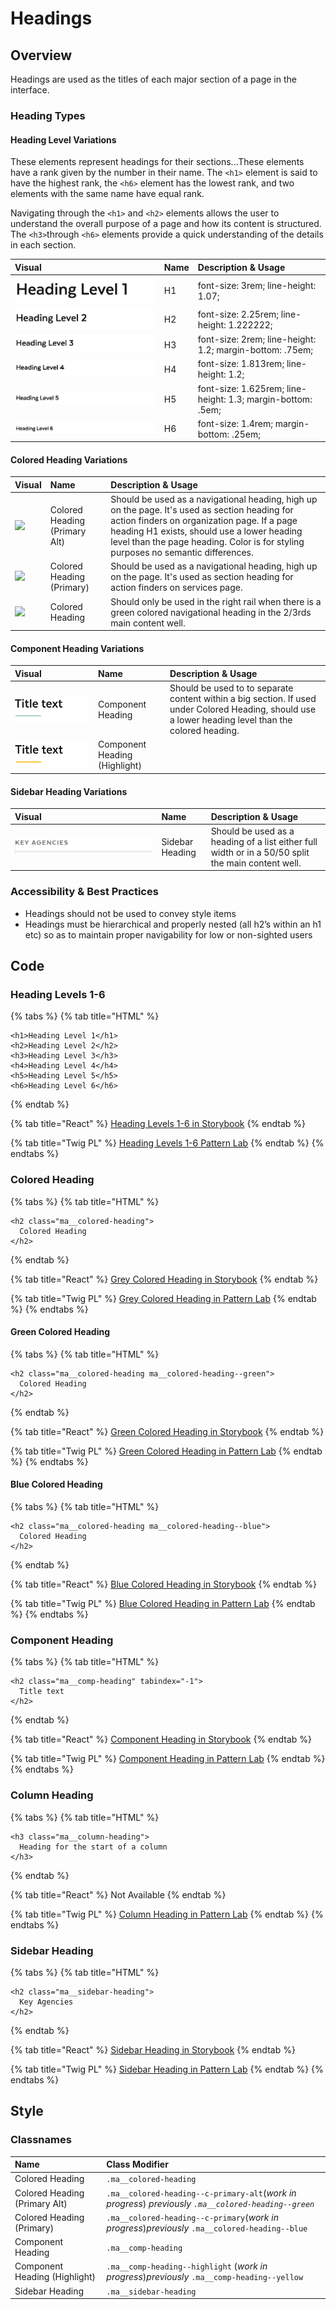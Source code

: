 # Headings

## Overview

Headings are used as the titles of each major section of a page in the interface.

### Heading Types

#### Heading Level Variations

These elements represent headings for their sections...These elements have a rank given by the number in their name. The `<h1>` element is said to have the highest rank, the `<h6>` element has the lowest rank, and two elements with the same name have equal rank.

Navigating through the `<h1>` and `<h2>` elements allows the user to understand the overall purpose of a page and how its content is structured. The `<h3>`through `<h6>` elements provide a quick understanding of the details in each section.

| **Visual** | **Name** | **Description & Usage** |
| :--- | :--- | :--- |
| ![](../../.gitbook/assets/h1-1%20%281%29.png) | H1 | font-size: 3rem; line-height: 1.07; |
| ![](../../.gitbook/assets/h1-2%20%284%29.png) | H2 | font-size: 2.25rem; line-height: 1.222222; |
| ![](../../.gitbook/assets/h1-2-2-1%20%282%29.png) | H3 | font-size: 2rem; line-height: 1.2; margin-bottom: .75em; |
| ![](../../.gitbook/assets/h1-2-2-2-1.png) | H4 | font-size: 1.813rem; line-height: 1.2; |
| ![](../../.gitbook/assets/h1-2-2-2-2%20%283%29.png) | H5 | font-size: 1.625rem; line-height: 1.3; margin-bottom: .5em; |
| ![](../../.gitbook/assets/h1-2-2-2-2-2-1.png) | H6 | font-size: 1.4rem; margin-bottom: .25em; |

#### Colored Heading Variations

| **Visual** | **Name** | **Description & Usage** |
| :--- | :--- | :--- |
| ![](https://lh4.googleusercontent.com/LtmTRB6jQ38Zhp92_ete7b3HzmIx4_TtEcLTAvQph5G57rQRsmiYLHWfDxGn-uw6fznzO6QiN5DZAnqzt5eldaGH620DK8BWrPQ997sB1aL39WbAnuCP_gCkphtfo-v-SbyzVeCJ) | Colored Heading \(Primary Alt\) | Should be used as a navigational heading, high up on the page. It's used as section heading for action finders on organization page. If a page heading H1 exists, should use a lower heading level than the page heading. Color is for styling purposes no semantic differences. |
| ![](https://lh3.googleusercontent.com/oWlfPM661LO-4F89i5_glUmDJjk0tp4snSYgxzno2Gbafqg1MUtJHl53MIgWECiceHTZYKLX-Y5dNtV85kM5VJ_nLTKkPszbmM54Edy8qaa8zqPRcqTzbcQ4-o8g7xqV1b-RJ4r5) | Colored Heading \(Primary\) | Should be used as a navigational heading, high up on the page. It's used as section heading for action finders on services page. |
| ![](https://lh6.googleusercontent.com/1uG0E380Va1vRFieJc8zYfVgJfklSb5-ZILBCXjLOOg3cklWc3Ihzvp3XlIGozS4cDkm7tAtAeZKl6yo5NmR_sBdHvhXx4SkpZdPv1Coc9IfQEnfekfNdH_-GAII87A_SuYxuCSc) | Colored Heading | Should only be used in the right rail when there is a green colored navigational heading in the 2/3rds main content well. |

#### Component Heading Variations

| **Visual** | **Name** | **Description & Usage** |
| :--- | :--- | :--- |
| ![](../../.gitbook/assets/screen-shot-2018-08-09-at-4.34.45-pm-1-1.png) | Component Heading  | Should be used to to separate content within a big section. If used under Colored Heading, should use a lower heading level than the colored heading. |
| ![](../../.gitbook/assets/screen-shot-2018-08-09-at-4.29.08-pm-1.png) | Component Heading \(Highlight\) |  |

#### Sidebar Heading Variations

| **Visual** | **Name** | **Description & Usage** |
| :--- | :--- | :--- |
| ![](../../.gitbook/assets/sidebarheading-1%20%281%29.png) | Sidebar Heading | Should be used as a heading of a list either full width or in a 50/50 split the main content well. |

### Accessibility & Best Practices

* Headings should not be used to convey style items
* Headings must be hierarchical and properly nested \(all h2’s within an h1 etc\) so as to maintain proper navigability for low or non-sighted users

## Code

### Heading Levels 1-6

{% tabs %}
{% tab title="HTML" %}
```markup
<h1>Heading Level 1</h1>
<h2>Heading Level 2</h2>
<h3>Heading Level 3</h3>
<h4>Heading Level 4</h4>
<h5>Heading Level 5</h5>
<h6>Heading Level 6</h6>
```
{% endtab %}

{% tab title="React" %}
[Heading Levels 1-6 in Storybook](https://mayflower-react.digital.mass.gov/?knob-text=Title%20text&knob-level=1&selectedKind=atoms%2Fheadings&selectedStory=Heading)
{% endtab %}

{% tab title="Twig PL" %}
[Heading Levels 1-6 Pattern Lab](https://mayflower.digital.mass.gov/?p=atoms-heading-1)
{% endtab %}
{% endtabs %}

### Colored Heading

{% tabs %}
{% tab title="HTML" %}
```markup
<h2 class="ma__colored-heading">
  Colored Heading
</h2>
```
{% endtab %}

{% tab title="React" %}
[Grey Colored Heading in Storybook](https://mayflower-react.digital.mass.gov/?knob-text=Title%20text&knob-level=1&knob-coloredHeading.text=Title%20text&knob-coloredHeading.level=2&selectedKind=atoms%2Fheadings&selectedStory=ColoredHeading&full=0&addons=1&stories=1&panelRight=0&addonPanel=storybook%2Factions%2Factions-panel)
{% endtab %}

{% tab title="Twig PL" %}
[Grey Colored Heading in Pattern Lab](https://mayflower.digital.mass.gov/?p=atoms-colored-heading)
{% endtab %}
{% endtabs %}

#### Green Colored Heading

{% tabs %}
{% tab title="HTML" %}
```markup
<h2 class="ma__colored-heading ma__colored-heading--green">
  Colored Heading
</h2>
```
{% endtab %}

{% tab title="React" %}
[Green Colored Heading in Storybook](https://mayflower-react.digital.mass.gov/?knob-text=Title%20text&knob-level=1&knob-coloredHeading.text=Title%20text&knob-coloredHeading.level=2&knob-coloredHeading.color=green&selectedKind=atoms%2Fheadings&selectedStory=ColoredHeading&full=0&addons=1&stories=1&panelRight=0&addonPanel=storybooks%2Fstorybook-addon-knobs)
{% endtab %}

{% tab title="Twig PL" %}
[Green Colored Heading in Pattern Lab](https://mayflower.digital.mass.gov/?p=atoms-colored-heading-green)
{% endtab %}
{% endtabs %}

#### Blue Colored Heading

{% tabs %}
{% tab title="HTML" %}
```markup
<h2 class="ma__colored-heading ma__colored-heading--blue">
  Colored Heading
</h2>
```
{% endtab %}

{% tab title="React" %}
[Blue Colored Heading in Storybook](https://mayflower-react.digital.mass.gov/?knob-text=Title%20text&knob-level=1&knob-coloredHeading.text=Title%20text&knob-coloredHeading.level=2&knob-coloredHeading.color=blue&selectedKind=atoms%2Fheadings&selectedStory=ColoredHeading&full=0&addons=1&stories=1&panelRight=0&addonPanel=storybooks%2Fstorybook-addon-knobs)
{% endtab %}

{% tab title="Twig PL" %}
[Blue Colored Heading in Pattern Lab](https://mayflower.digital.mass.gov/?p=atoms-colored-heading-blue)
{% endtab %}
{% endtabs %}

### Component Heading

{% tabs %}
{% tab title="HTML" %}
```markup
<h2 class="ma__comp-heading" tabindex="-1">
  Title text
</h2>
```
{% endtab %}

{% tab title="React" %}
[Component Heading in Storybook](https://mayflower-react.digital.mass.gov/?knob-coloredHeading.text=Title%20text&knob-text=Title%20text&knob-compHeading.title=Title%20text&knob-compHeading.titleContext=&knob-coloredHeading.color=blue&knob-compHeading.id=&knob-level=1&knob-coloredHeading.level=2&knob-compHeading.color=&knob-compHeading.level=2&selectedKind=atoms%2Fheadings&selectedStory=Comp%20Heading&full=0&addons=1&stories=1&panelRight=0&addonPanel=storybooks%2Fstorybook-addon-knobs)
{% endtab %}

{% tab title="Twig PL" %}
[Component Heading in Pattern Lab](https://mayflower.digital.mass.gov/?p=atoms-comp-heading)
{% endtab %}
{% endtabs %}

### Column Heading

{% tabs %}
{% tab title="HTML" %}
```markup
<h3 class="ma__column-heading">
  Heading for the start of a column
</h3>
```
{% endtab %}

{% tab title="React" %}
Not Available
{% endtab %}

{% tab title="Twig PL" %}
[Column Heading in Pattern Lab](https://mayflower.digital.mass.gov/?p=atoms-column-heading)
{% endtab %}
{% endtabs %}

### Sidebar Heading

{% tabs %}
{% tab title="HTML" %}
```markup
<h2 class="ma__sidebar-heading">
  Key Agencies
</h2>
```
{% endtab %}

{% tab title="React" %}
[Sidebar Heading in Storybook](https://mayflower-react.digital.mass.gov/?knob-coloredHeading.text=Title%20text&knob-text=Title%20text&knob-compHeading.title=Title%20text&knob-sidebarHeading.title=Key%20Agencies&knob-compHeading.titleContext=&knob-coloredHeading.color=blue&knob-compHeading.id=&knob-level=1&knob-coloredHeading.level=2&knob-compHeading.color=&knob-compHeading.level=2&knob-sidebarHeading.level=2&selectedKind=atoms%2Fheadings&selectedStory=SidebarHeading&full=0&addons=1&stories=1&panelRight=0&addonPanel=storybooks%2Fstorybook-addon-knobs)
{% endtab %}

{% tab title="Twig PL" %}
[Sidebar Heading in Pattern Lab](https://mayflower.digital.mass.gov/?p=atoms-sidebar-heading)
{% endtab %}
{% endtabs %}

## Style

### Classnames

| **Name** | **Class Modifier** |
| :--- | :--- |
| Colored Heading | `.ma__colored-heading` |
| Colored Heading \(Primary Alt\) | `.ma__colored-heading--c-primary-alt`\(_work in progress_\) _previously `.ma__colored-heading--green`_ |
| Colored Heading \(Primary\) | `.ma__colored-heading--c-primary`\(_work in progress_\)_previously_ `.ma__colored-heading--blue` |
| Component Heading | `.ma__comp-heading` |
| Component Heading \(Highlight\) | `.ma__comp-heading--highlight` \(_work in progress_\)_previously_ `.ma__comp-heading--yellow` |
| Sidebar Heading | `.ma__sidebar-heading` |



